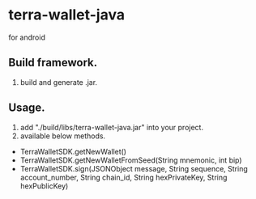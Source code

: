 # terra-wallet-java
for android

## Build framework.
1. build and generate .jar.

## Usage.
1. add "./build/libs/terra-wallet-java.jar" into your project.
2. available below methods.
- TerraWalletSDK.getNewWallet()
- TerraWalletSDK.getNewWalletFromSeed(String mnemonic, int bip)
- TerraWalletSDK.sign(JSONObject message, String sequence, String account_number, String chain_id, String hexPrivateKey, String hexPublicKey)
